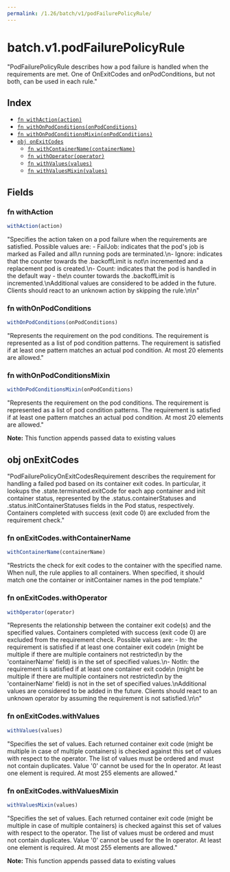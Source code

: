 ```yaml
---
permalink: /1.26/batch/v1/podFailurePolicyRule/
---
```


# batch.v1.podFailurePolicyRule

"PodFailurePolicyRule describes how a pod failure is handled when the requirements are met. One of OnExitCodes and onPodConditions, but not both, can be used in each rule."

## Index

* [`fn withAction(action)`](#fn-withaction)
* [`fn withOnPodConditions(onPodConditions)`](#fn-withonpodconditions)
* [`fn withOnPodConditionsMixin(onPodConditions)`](#fn-withonpodconditionsmixin)
* [`obj onExitCodes`](#obj-onexitcodes)
  * [`fn withContainerName(containerName)`](#fn-onexitcodeswithcontainername)
  * [`fn withOperator(operator)`](#fn-onexitcodeswithoperator)
  * [`fn withValues(values)`](#fn-onexitcodeswithvalues)
  * [`fn withValuesMixin(values)`](#fn-onexitcodeswithvaluesmixin)

## Fields

### fn withAction

```ts
withAction(action)
```

"Specifies the action taken on a pod failure when the requirements are satisfied. Possible values are: - FailJob: indicates that the pod's job is marked as Failed and all\n  running pods are terminated.\n- Ignore: indicates that the counter towards the .backoffLimit is not\n  incremented and a replacement pod is created.\n- Count: indicates that the pod is handled in the default way - the\n  counter towards the .backoffLimit is incremented.\nAdditional values are considered to be added in the future. Clients should react to an unknown action by skipping the rule.\n\n"

### fn withOnPodConditions

```ts
withOnPodConditions(onPodConditions)
```

"Represents the requirement on the pod conditions. The requirement is represented as a list of pod condition patterns. The requirement is satisfied if at least one pattern matches an actual pod condition. At most 20 elements are allowed."

### fn withOnPodConditionsMixin

```ts
withOnPodConditionsMixin(onPodConditions)
```

"Represents the requirement on the pod conditions. The requirement is represented as a list of pod condition patterns. The requirement is satisfied if at least one pattern matches an actual pod condition. At most 20 elements are allowed."

**Note:** This function appends passed data to existing values

## obj onExitCodes

"PodFailurePolicyOnExitCodesRequirement describes the requirement for handling a failed pod based on its container exit codes. In particular, it lookups the .state.terminated.exitCode for each app container and init container status, represented by the .status.containerStatuses and .status.initContainerStatuses fields in the Pod status, respectively. Containers completed with success (exit code 0) are excluded from the requirement check."

### fn onExitCodes.withContainerName

```ts
withContainerName(containerName)
```

"Restricts the check for exit codes to the container with the specified name. When null, the rule applies to all containers. When specified, it should match one the container or initContainer names in the pod template."

### fn onExitCodes.withOperator

```ts
withOperator(operator)
```

"Represents the relationship between the container exit code(s) and the specified values. Containers completed with success (exit code 0) are excluded from the requirement check. Possible values are: - In: the requirement is satisfied if at least one container exit code\n  (might be multiple if there are multiple containers not restricted\n  by the 'containerName' field) is in the set of specified values.\n- NotIn: the requirement is satisfied if at least one container exit code\n  (might be multiple if there are multiple containers not restricted\n  by the 'containerName' field) is not in the set of specified values.\nAdditional values are considered to be added in the future. Clients should react to an unknown operator by assuming the requirement is not satisfied.\n\n"

### fn onExitCodes.withValues

```ts
withValues(values)
```

"Specifies the set of values. Each returned container exit code (might be multiple in case of multiple containers) is checked against this set of values with respect to the operator. The list of values must be ordered and must not contain duplicates. Value '0' cannot be used for the In operator. At least one element is required. At most 255 elements are allowed."

### fn onExitCodes.withValuesMixin

```ts
withValuesMixin(values)
```

"Specifies the set of values. Each returned container exit code (might be multiple in case of multiple containers) is checked against this set of values with respect to the operator. The list of values must be ordered and must not contain duplicates. Value '0' cannot be used for the In operator. At least one element is required. At most 255 elements are allowed."

**Note:** This function appends passed data to existing values